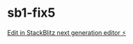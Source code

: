 # sb1-fix5

[Edit in StackBlitz next generation editor ⚡️](https://stackblitz.com/~/github.com/drmas001/sb1-fix5)